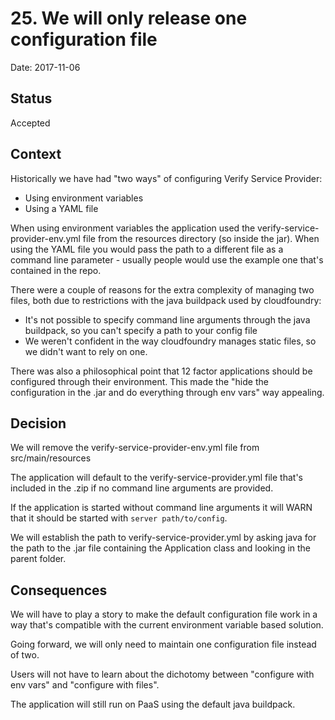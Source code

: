 # 25. We will only release one configuration file

Date: 2017-11-06

## Status

Accepted

## Context

Historically we have had "two ways" of configuring Verify Service Provider:

- Using environment variables
- Using a YAML file

When using environment variables the application used the verify-service-provider-env.yml
file from the resources directory (so inside the jar). When using the YAML file you would
pass the path to a different file as a command line parameter - usually people
would use the example one that's contained in the repo.

There were a couple of reasons for the extra complexity of managing two files, both due to
restrictions with the java buildpack used by cloudfoundry:

- It's not possible to specify command line arguments through the java buildpack,
  so you can't specify a path to your config file
- We weren't confident in the way cloudfoundry manages static files, so we didn't want
  to rely on one.

There was also a philosophical point that 12 factor applications should be configured through
their environment. This made the "hide the configuration in the .jar and do everything through
env vars" way appealing.

## Decision

We will remove the verify-service-provider-env.yml file from src/main/resources

The application will default to the verify-service-provider.yml
file that's included in the .zip if no command line arguments are provided.

If the application is started without command line arguments it will WARN that it should
be started with `server path/to/config`.

We will establish the path to verify-service-provider.yml by asking java for the
path to the .jar file containing the Application class and looking in the parent
folder.

## Consequences

We will have to play a story to make the default configuration file work in a
way that's compatible with the current environment variable based solution.

Going forward, we will only need to maintain one configuration file instead of two.

Users will not have to learn about the dichotomy between "configure with env vars"
and "configure with files".

The application will still run on PaaS using the default java buildpack.

